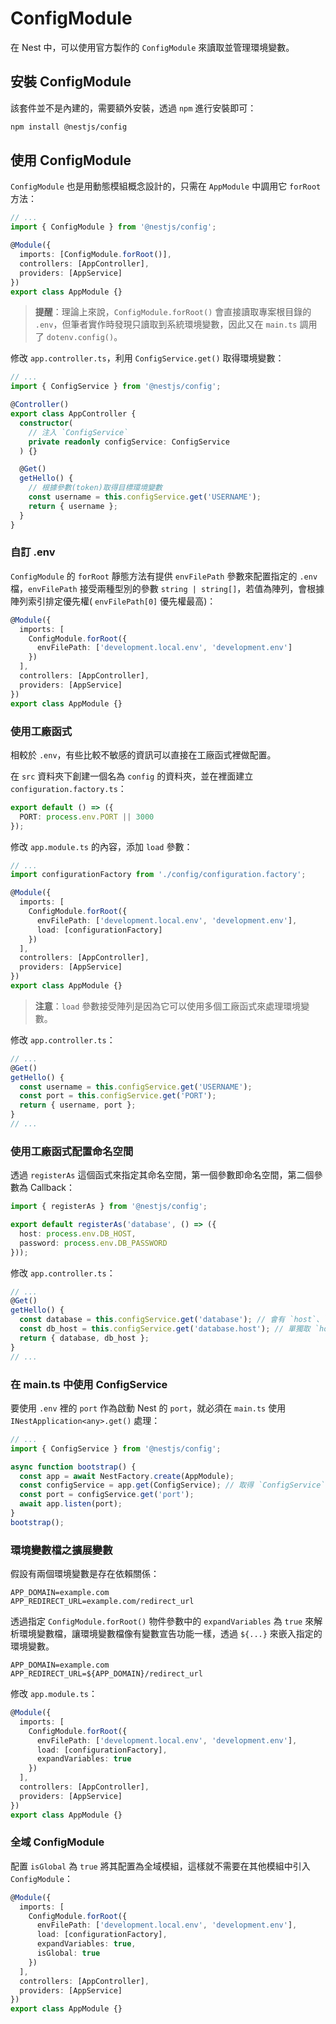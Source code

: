 # ConfigModule

在 Nest 中，可以使用官方製作的 `ConfigModule` 來讀取並管理環境變數。

## 安裝 ConfigModule

該套件並不是內建的，需要額外安裝，透過 `npm` 進行安裝即可：

```bash
npm install @nestjs/config
```

## 使用 ConfigModule

`ConfigModule` 也是用動態模組概念設計的，只需在 `AppModule` 中調用它 `forRoot` 方法：

```ts
// ...
import { ConfigModule } from '@nestjs/config';

@Module({
  imports: [ConfigModule.forRoot()],
  controllers: [AppController],
  providers: [AppService]
})
export class AppModule {}
```

>**提醒**：理論上來說，`ConfigModule.forRoot()` 會直接讀取專案根目錄的 `.env`，但筆者實作時發現只讀取到系統環境變數，因此又在 `main.ts` 調用了 `dotenv.config()`。

修改 `app.controller.ts`，利用 `ConfigService.get()` 取得環境變數：

```ts
// ...
import { ConfigService } from '@nestjs/config';

@Controller()
export class AppController {
  constructor(
    // 注入 `ConfigService`
    private readonly configService: ConfigService
  ) {}

  @Get()
  getHello() {
    // 根據參數(token)取得目標環境變數
    const username = this.configService.get('USERNAME');
    return { username };
  }
}
```

### 自訂 .env

`ConfigModule` 的 `forRoot` 靜態方法有提供 `envFilePath` 參數來配置指定的 `.env` 檔，`envFilePath` 接受兩種型別的參數 `string | string[]`，若值為陣列，會根據陣列索引排定優先權( `envFilePath[0]` 優先權最高)：

```ts
@Module({
  imports: [
    ConfigModule.forRoot({
      envFilePath: ['development.local.env', 'development.env']
    })
  ],
  controllers: [AppController],
  providers: [AppService]
})
export class AppModule {}
```

### 使用工廠函式

相較於 `.env`，有些比較不敏感的資訊可以直接在工廠函式裡做配置。

在 `src` 資料夾下創建一個名為 `config` 的資料夾，並在裡面建立 `configuration.factory.ts`：

```ts
export default () => ({
  PORT: process.env.PORT || 3000
});
```

修改 `app.module.ts` 的內容，添加 `load` 參數：

```ts
// ...
import configurationFactory from './config/configuration.factory';

@Module({
  imports: [
    ConfigModule.forRoot({
      envFilePath: ['development.local.env', 'development.env'],
      load: [configurationFactory]
    })
  ],
  controllers: [AppController],
  providers: [AppService]
})
export class AppModule {}
```

>**注意**：`load` 參數接受陣列是因為它可以使用多個工廠函式來處理環境變數。

修改 `app.controller.ts`：

```ts
// ...
@Get()
getHello() {
  const username = this.configService.get('USERNAME');
  const port = this.configService.get('PORT');
  return { username, port };
}
// ...
```

### 使用工廠函式配置命名空間

透過 `registerAs` 這個函式來指定其命名空間，第一個參數即命名空間，第二個參數為 Callback：

```ts
import { registerAs } from '@nestjs/config';

export default registerAs('database', () => ({
  host: process.env.DB_HOST,
  password: process.env.DB_PASSWORD
}));
```

修改 `app.controller.ts`：

```ts
// ...
@Get()
getHello() {
  const database = this.configService.get('database'); // 會有 `host`、`password`
  const db_host = this.configService.get('database.host'); // 單獨取 `host`
  return { database, db_host };
}
// ...
```

### 在 main.ts 中使用 ConfigService

要使用 `.env` 裡的 `port` 作為啟動 Nest 的 `port`，就必須在 `main.ts` 使用 `INestApplication<any>.get()` 處理：

```ts
// ...
import { ConfigService } from '@nestjs/config';

async function bootstrap() {
  const app = await NestFactory.create(AppModule);
  const configService = app.get(ConfigService); // 取得 `ConfigService`
  const port = configService.get('port');
  await app.listen(port);
}
bootstrap();
```

### 環境變數檔之擴展變數

假設有兩個環境變數是存在依賴關係：

```text
APP_DOMAIN=example.com
APP_REDIRECT_URL=example.com/redirect_url
```

透過指定 `ConfigModule.forRoot()` 物件參數中的 `expandVariables` 為 `true` 來解析環境變數檔，讓環境變數檔像有變數宣告功能一樣，透過 `${...}` 來嵌入指定的環境變數。

```text
APP_DOMAIN=example.com
APP_REDIRECT_URL=${APP_DOMAIN}/redirect_url
```

修改 `app.module.ts`：

```ts
@Module({
  imports: [
    ConfigModule.forRoot({
      envFilePath: ['development.local.env', 'development.env'],
      load: [configurationFactory],
      expandVariables: true
    })
  ],
  controllers: [AppController],
  providers: [AppService]
})
export class AppModule {}
```

### 全域 ConfigModule

配置 `isGlobal` 為 `true` 將其配置為全域模組，這樣就不需要在其他模組中引入 `ConfigModule`：

```ts
@Module({
  imports: [
    ConfigModule.forRoot({
      envFilePath: ['development.local.env', 'development.env'],
      load: [configurationFactory],
      expandVariables: true,
      isGlobal: true
    })
  ],
  controllers: [AppController],
  providers: [AppService]
})
export class AppModule {}
```

